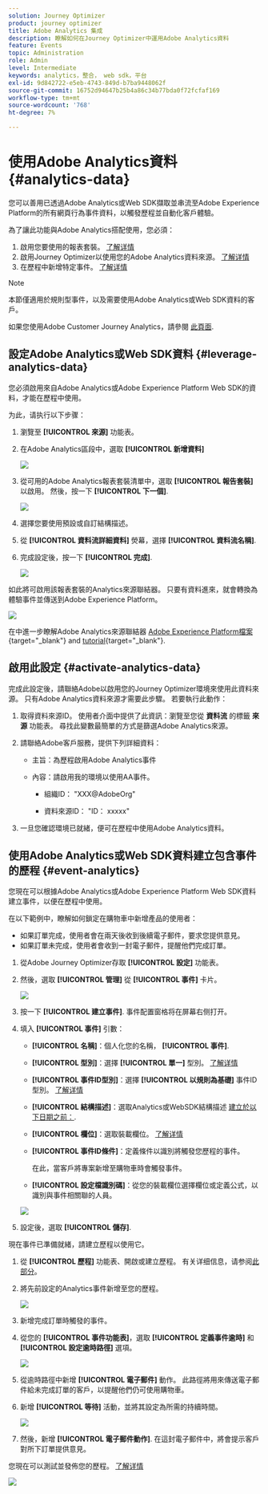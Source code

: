```yaml
---
solution: Journey Optimizer
product: journey optimizer
title: Adobe Analytics 集成
description: 瞭解如何在Journey Optimizer中運用Adobe Analytics資料
feature: Events
topic: Administration
role: Admin
level: Intermediate
keywords: analytics，整合， web sdk，平台
exl-id: 9d842722-e5eb-4743-849d-b7ba9448062f
source-git-commit: 16752d94647b25b4a86c34b77bda0f72fcfaf169
workflow-type: tm+mt
source-wordcount: '768'
ht-degree: 7%

---
```


# 使用Adobe Analytics資料 {#analytics-data}

您可以善用已透過Adobe Analytics或Web SDK擷取並串流至Adobe Experience Platform的所有網頁行為事件資料，以觸發歷程並自動化客戶體驗。

為了讓此功能與Adobe Analytics搭配使用，您必須：

1. 啟用您要使用的報表套裝。 [了解详情](#leverage-analytics-data)
1. 啟用Journey Optimizer以使用您的Adobe Analytics資料來源。 [了解详情](#activate-analytics-data)
1. 在歷程中新增特定事件。 [了解详情](#event-analytic)

>[!NOTE]
>
>本節僅適用於規則型事件，以及需要使用Adobe Analytics或Web SDK資料的客戶。
> 
>如果您使用Adobe Customer Journey Analytics，請參閱 [此頁面](../reports/cja-ajo.md).

## 設定Adobe Analytics或Web SDK資料 {#leverage-analytics-data}

您必須啟用來自Adobe Analytics或Adobe Experience Platform Web SDK的資料，才能在歷程中使用。

为此，请执行以下步骤：

1. 瀏覽至 **[!UICONTROL 來源]** 功能表。

1. 在Adobe Analytics區段中，選取 **[!UICONTROL 新增資料]**

   ![](assets/ajo-aa_1.png)

1. 從可用的Adobe Analytics報表套裝清單中，選取 **[!UICONTROL 報告套裝]** 以啟用。 然後，按一下 **[!UICONTROL 下一個]**.

   ![](assets/ajo-aa_2.png)

1. 選擇您要使用預設或自訂結構描述。

1. 從 **[!UICONTROL 資料流詳細資料]** 熒幕，選擇 **[!UICONTROL 資料流名稱]**.

1. 完成設定後，按一下 **[!UICONTROL 完成]**.

   ![](assets/ajo-aa_3.png)

如此將可啟用該報表套裝的Analytics來源聯結器。 只要有資料進來，就會轉換為體驗事件並傳送到Adobe Experience Platform。

![](assets/ajo-aa_4.png)

在中進一步瞭解Adobe Analytics來源聯結器  [Adobe Experience Platform檔案](https://experienceleague.adobe.com/docs/experience-platform/sources/connectors/adobe-applications/analytics.html?lang=zh-Hans){target="_blank"} and [tutorial](https://experienceleague.adobe.com/docs/experience-platform/sources/ui-tutorials/create/adobe-applications/analytics.html?lang=zh-Hans){target="_blank"}.

## 啟用此設定 {#activate-analytics-data}

完成此設定後，請聯絡Adobe以啟用您的Journey Optimizer環境來使用此資料來源。 只有Adobe Analytics資料來源才需要此步驟。 若要執行此動作：

1. 取得資料來源ID。 使用者介面中提供了此資訊：瀏覽至您從 **資料流** 的標籤 **來源** 功能表。 尋找此變數最簡單的方式是篩選Adobe Analytics來源。
1. 請聯絡Adobe客戶服務，提供下列詳細資料：

   * 主旨：為歷程啟用Adobe Analytics事件

   * 內容：請啟用我的環境以使用AA事件。

      * 組織ID： &quot;XXX@AdobeOrg&quot;

      * 資料來源ID： &quot;ID： xxxxx&quot;

1. 一旦您確認環境已就緒，便可在歷程中使用Adobe Analytics資料。

## 使用Adobe Analytics或Web SDK資料建立包含事件的歷程 {#event-analytics}

您現在可以根據Adobe Analytics或Adobe Experience Platform Web SDK資料建立事件，以便在歷程中使用。

在以下範例中，瞭解如何鎖定在購物車中新增產品的使用者：

* 如果訂單完成，使用者會在兩天後收到後續電子郵件，要求您提供意見。
* 如果訂單未完成，使用者會收到一封電子郵件，提醒他們完成訂單。

1. 從Adobe Journey Optimizer存取 **[!UICONTROL 設定]** 功能表。

1. 然後，選取 **[!UICONTROL 管理]** 從 **[!UICONTROL 事件]** 卡片。

   ![](assets/ajo-aa_5.png)

1. 按一下 **[!UICONTROL 建立事件]**. 事件配置窗格将在屏幕右侧打开。

1. 填入 **[!UICONTROL 事件]** 引數：

   * **[!UICONTROL 名稱]**：個人化您的名稱， **[!UICONTROL 事件]**.
   * **[!UICONTROL 型別]**：選擇 **[!UICONTROL 單一]** 型別。 [了解详情](../event/about-events.md)
   * **[!UICONTROL 事件ID型別]**：選擇 **[!UICONTROL 以規則為基礎]** 事件ID型別。 [了解详情](../event/about-events.md#event-id-type)
   * **[!UICONTROL 結構描述]**：選取Analytics或WebSDK結構描述 [建立於以下日期之前：](#leverage-analytics-data).
   * **[!UICONTROL 欄位]**：選取裝載欄位。 [了解详情](../event/about-creating.md#define-the-payload-fields)
   * **[!UICONTROL 事件ID條件]**：定義條件以識別將觸發您歷程的事件。

      在此，當客戶將專案新增至購物車時會觸發事件。
   * **[!UICONTROL 設定檔識別碼]**：從您的裝載欄位選擇欄位或定義公式，以識別與事件相關聯的人員。

   ![](assets/ajo-aa_6.png)

1. 設定後，選取 **[!UICONTROL 儲存]**.

現在事件已準備就緒，請建立歷程以使用它。

1. 從 **[!UICONTROL 歷程]** 功能表、開啟或建立歷程。 有关详细信息，请参阅[此部分](../building-journeys/journey-gs.md)。

1. 將先前設定的Analytics事件新增至您的歷程。

   ![](assets/ajo-aa_8.png)

1. 新增完成訂單時觸發的事件。

1. 從您的 **[!UICONTROL 事件功能表]**，選取 **[!UICONTROL 定義事件逾時]** 和 **[!UICONTROL 設定逾時路徑]** 選項。

   ![](assets/ajo-aa_9.png)

1. 從逾時路徑中新增 **[!UICONTROL 電子郵件]** 動作。 此路徑將用來傳送電子郵件給未完成訂單的客戶，以提醒他們仍可使用購物車。

1. 新增 **[!UICONTROL 等待]** 活動，並將其設定為所需的持續時間。

   ![](assets/ajo-aa_10.png)

1. 然後，新增 **[!UICONTROL 電子郵件動作]**. 在這封電子郵件中，將會提示客戶對所下訂單提供意見。

您現在可以測試並發佈您的歷程。 [了解详情](../building-journeys/publishing-the-journey.md)

![](assets/ajo-aa_7.png)
